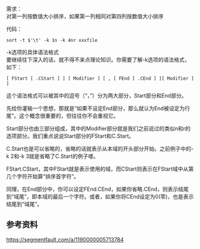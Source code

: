 需求：  
对第一列按数值大小排序，如果第一列相同对第四列按数值大小排序  

代码：  

```
sort -t $'\t' -k 1n -k 4nr xxxfile
```  

-k选项的具体语法格式  
要继续往下深入的话，就不得不来点理论知识。你需要了解-k选项的语法格式，如下：  

```
[ FStart [ .CStart ] ] [ Modifier ] [ , [ FEnd [ .CEnd ] ][ Modifier ] ]
```  

这个语法格式可以被其中的逗号（“，”）分为两大部分，Start部分和End部分。  

先给你灌输一个思想，那就是“如果不设定End部分，那么就认为End被设定为行尾”。这个概念很重要的，但往往你不会重视它。  

Start部分也由三部分组成，其中的Modifier部分就是我们之前说过的类似n和r的选项部分。我们重点说说Start部分的FStart和C.Start。  

C.Start也是可以省略的，省略的话就表示从本域的开头部分开始。之前例子中的-k 2和-k 3就是省略了C.Start的例子喽。  

FStart.CStart，其中FStart就是表示使用的域，而CStart则表示在FStart域中从第几个字符开始算“排序首字符”。  

同理，在End部分中，你可以设定FEnd.CEnd，如果你省略.CEnd，则表示结尾到“域尾”，即本域的最后一个字符。或者，如果你将CEnd设定为0(零)，也是表示结尾到“域尾”。  

## 参考资料  
https://segmentfault.com/a/1190000005713784